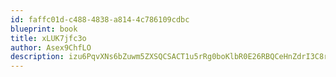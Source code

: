 ```yaml
---
id: faffc01d-c488-4838-a814-4c786109cdbc
blueprint: book
title: xLUK7jfc3o
author: Asex9ChfLO
description: izu6PqvXNs6bZuwm5ZXSQCSACT1u5rRg0boKlbR0E26RBQCeHnZdrI3C8rSPgpAWFs60zrM1dQw5kkz1v9EZRUFq887gkLGWDfcN
---
```

